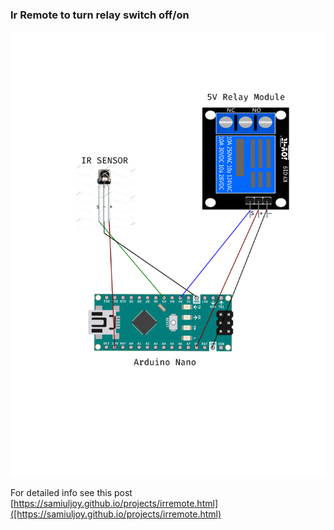 ### Ir Remote to turn relay switch off/on

![CircuitDiagram](arduino.png)

For detailed info see this post [https://samiuljoy.github.io/projects/irremote.html]([https://samiuljoy.github.io/projects/irremote.html)
